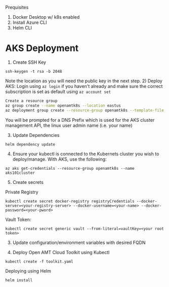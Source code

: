 Prequisites

1) Docker Desktop w/ k8s enabled
2) Install Azure CLI
3) Helm CLI     
# AKS Deployment

1) Create SSH Key
```
ssh-keygen -t rsa -b 2048
```
Note the location as you will need the public key in the next step. 
2) Deploy AKS:
Login using `az login` if you haven't already and make sure the correct subscription is set as default using `az account set`
``` bash
Create a resource group
az group create --name openamtk8s --location eastus
az deployment group create --resource-group openamtk8s --template-file aks.json
```
You will be prompted for a DNS Prefix which is used for the AKS cluster management API, the linux user admin name (i.e. your name)


3) Update Dependencies
```
helm dependency update
```
4) Ensure your kubectl is connected to the Kubernets cluster you wish to deploy/manage. With AKS, use the following: 

```
az aks get-credentials --resource-group openamtk8s --name aks101cluster
```

5) Create secrets 

Private Registry
```
kubectl create secret docker-registry registryCredentials --docker-server=<your-registry-server> --docker-username=<your-name> --docker-password=<your-pword>
```

Vault Token:
```
kubectl create secret generic vault --from-literal=vaultKey=<your root token>
```


3) Update configuration/environment variables with desired FQDN


4) Deploy Open AMT Cloud Toolkit using Kubectl
```
kubectl create -f toolkit.yaml
```

Deploying using Helm
```
helm install 
```

